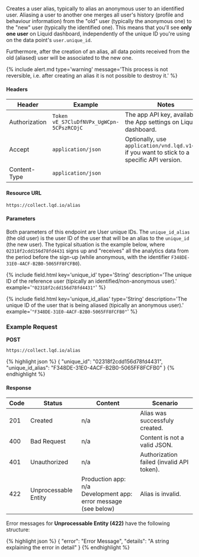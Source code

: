 
Creates a user alias, typically to alias an anonymous user to an identified user. Aliasing a user to another one merges all user's history (profile and behaviour information) from the "old" user (typically the anonymous one) to the "new" user (typically the identified one). This means that you'll see **only one user** on Liquid dashboard, independently of the unique ID you're using on the data point's `user.unique_id`.

Furthermore, after the creation of an alias, all data points received from the old (aliased) user will be associated to the new one.

{% include alert.md type='warning' message='This process is not reversible, i.e. after creating an alias it is not possible to destroy it.' %}

#### Headers

| Header | Example | Notes |
| --- | --- | --- |
| Authorization | `Token vE_S7CluDfNVPx_UgWCpn-5CPszRCOjC` | The app API key, available at the App settings on Liquid dashboard.
| Accept | `application/json` | Optionally, use `application/vnd.lqd.v1+json` if you want to stick to a specific API version. |
| Content-Type | `application/json` | |

#### Resource URL

`https://collect.lqd.io/alias`

#### Parameters

Both parameters of this endpoint are User unique IDs. The `unique_id_alias` (the old user) is the user ID of the user that will be an alias to the `unique_id` (the new user). The typical situation is the example below, where `02318f2cdd156d78fd4431` signs up and "receives" all the analytics data from the period before the sign-up (while anonymous, with the identifier `F348DE-31E0-4ACF-B2B0-5065FF8FCFB0`).

{% include field.html key='unique_id' type='String' description='The unique ID of the reference user (tipically an identified/non-anonymous user).' example='`"02318f2cdd156d78fd4431"`' %}

{% include field.html key='unique_id_alias' type='String' description='The unique ID of the user that is being aliased (tipically an anonymous user).' example='`"F348DE-31E0-4ACF-B2B0-5065FF8FCFB0"`' %}

### Example Request

**POST**

`https://collect.lqd.io/alias`

{% highlight json %}
{
  "unique_id": "02318f2cdd156d78fd4431",
  "unique_id_alias": "F348DE-31E0-4ACF-B2B0-5065FF8FCFB0"
}
{% endhighlight %}

#### Response

| Code | Status | Content | Scenario
| --- | --- | --- | ---
| 201 | Created | n/a | Alias was successfuly created.
| 400 | Bad Request | n/a | Content is not a valid JSON.
| 401 | Unauthorized | n/a | Authorization failed (invalid API token).
| 422 | Unprocessable Entity | Production app: n/a <br/> Development app: error message (see below) | Alias is invalid.

Error messages for **Unprocessable Entity (422)** have the following structure:

{% highlight json %}
{
  "error": "Error Message",
  "details": "A string explaining the error in detail"
}
{% endhighlight %}
